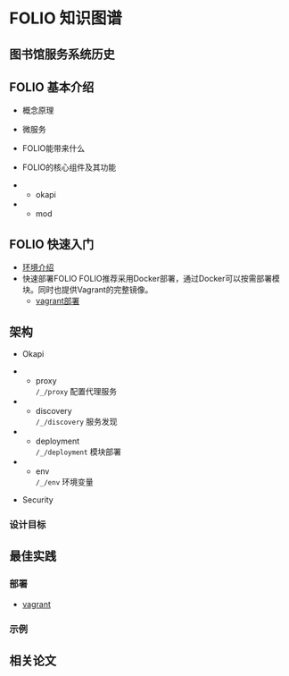 # **FOLIO 知识图谱**
## **图书馆服务系统历史**

## **FOLIO 基本介绍**

- 概念原理

- 微服务

- FOLIO能带来什么

- FOLIO的核心组件及其功能
- - okapi
- - mod

## FOLIO 快速入门
- [环境介绍](./FOLIO快速入门/环境介绍.md)
- 快速部署FOLIO
  FOLIO推荐采用Docker部署，通过Docker可以按需部署模块。同时也提供Vagrant的完整镜像。
    - [vagrant部署](./FOLIO快速入门/vagrant部署.md)

## **架构**
- Okapi

- - proxy  
      `/_/proxy` 配置代理服务
      
- - discovery  
`/_/discovery` 服务发现

- - deployment  
`/_/deployment` 模块部署

- - env  
`/_/env` 环境变量

- Security


### **设计目标**



## **最佳实践**

### **部署**
- [vagrant](https://app.vagrantup.com/folio)


### **示例**
  
## **相关论文**

